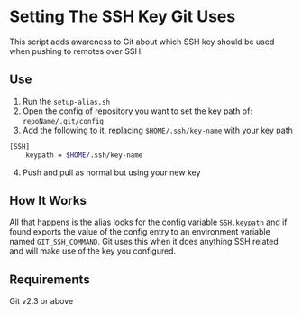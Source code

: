 # Setting The SSH Key Git Uses

This script adds awareness to Git about which SSH key should be used when pushing to remotes over SSH.

## Use

1. Run the `setup-alias.sh`
2. Open the config of repository you want to set the key path of: `repoName/.git/config`
3. Add the following to it, replacing `$HOME/.ssh/key-name` with your key path
```bash
[SSH]
    keypath = $HOME/.ssh/key-name
```
4. Push and pull as normal but using your new key

## How It Works

All that happens is the alias looks for the config variable `SSH.keypath` and if found exports the value of the config
entry to an environment variable named `GIT_SSH_COMMAND`. Git uses this when it does anything SSH related and will make
use of the key you configured.

## Requirements

Git v2.3 or above
